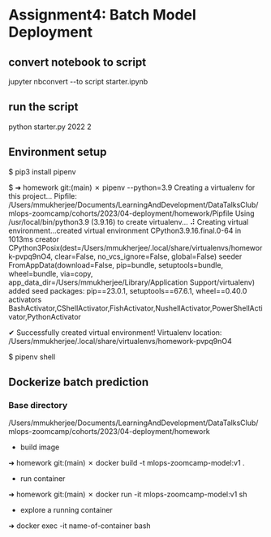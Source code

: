 # Assignment4: Batch Model Deployment

## convert notebook to script
jupyter nbconvert --to script starter.ipynb

## run the script
python starter.py 2022 2

## Environment setup

$ pip3 install pipenv

$ ➜  homework git:(main) ✗ pipenv --python=3.9
Creating a virtualenv for this project...
Pipfile: /Users/mmukherjee/Documents/LearningAndDevelopment/DataTalksClub/mlops-zoomcamp/cohorts/2023/04-deployment/homework/Pipfile
Using /usr/local/bin/python3.9 (3.9.16) to create virtualenv...
⠼ Creating virtual environment...created virtual environment CPython3.9.16.final.0-64 in 1013ms
  creator CPython3Posix(dest=/Users/mmukherjee/.local/share/virtualenvs/homework-pvpq9nO4, clear=False, no_vcs_ignore=False, global=False)
  seeder FromAppData(download=False, pip=bundle, setuptools=bundle, wheel=bundle, via=copy, app_data_dir=/Users/mmukherjee/Library/Application Support/virtualenv)
    added seed packages: pip==23.0.1, setuptools==67.6.1, wheel==0.40.0
  activators BashActivator,CShellActivator,FishActivator,NushellActivator,PowerShellActivator,PythonActivator

✔ Successfully created virtual environment!
Virtualenv location: /Users/mmukherjee/.local/share/virtualenvs/homework-pvpq9nO4

$ pipenv shell 

## Dockerize batch prediction 

### Base directory 
/Users/mmukherjee/Documents/LearningAndDevelopment/DataTalksClub/mlops-zoomcamp/cohorts/2023/04-deployment/homework

 - build image 

➜  homework git:(main) ✗ docker build -t mlops-zoomcamp-model:v1 .

 - run container 

➜  homework git:(main) ✗ docker run -it mlops-zoomcamp-model:v1 sh

 - explore a running container 

➜  docker exec -it name-of-container bash
